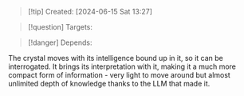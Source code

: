 
>[!tip] Created: [2024-06-15 Sat 13:27]

>[!question] Targets: 

>[!danger] Depends: 

The crystal moves with its intelligence bound up in it, so it can be interrogated.  It brings its interpretation with it, making it a much more compact form of information - very light to move around but almost unlimited depth of knowledge thanks to the LLM that made it.